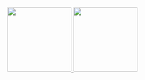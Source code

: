 <div>
  <a href="https://github.com/MrBrodinha">
  <img height="145em" src="https://github-readme-stats.vercel.app/api?username=MrBrodinha&show_icons=true&theme=github_dark&include_all_commits=true&count_private=true&hide_rank=false"/>
  <img height="145em" src="https://github-readme-stats.vercel.app/api/top-langs/?username=mrbrodinha&layout=compact&theme=github_dark&hide_title=true"/>
</div>

